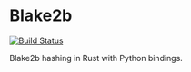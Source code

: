 # Blake2b

[![Build Status](https://circleci.com/gh/davesque/blake2b-py.svg?style=shield)](https://circleci.com/gh/davesque/blake2b-py)

Blake2b hashing in Rust with Python bindings.
